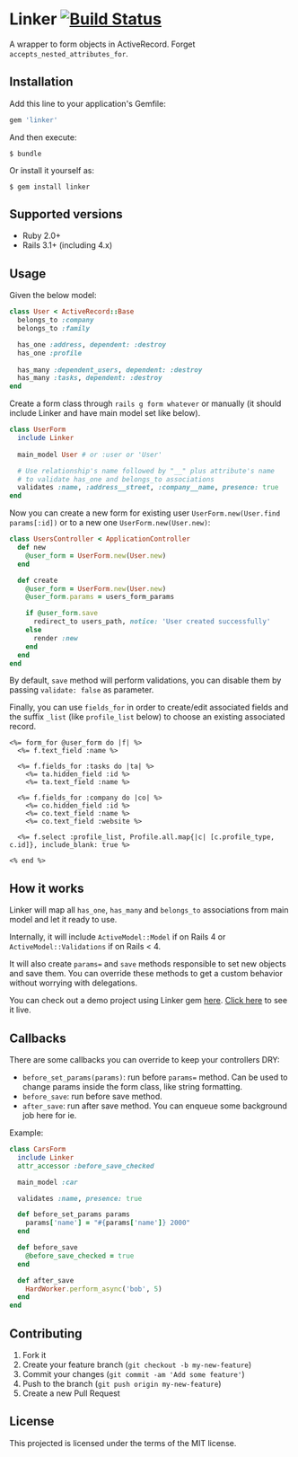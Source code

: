 # Linker [![Build Status](https://travis-ci.org/glaucocustodio/linker.svg?branch=master)](https://travis-ci.org/glaucocustodio/linker)

A wrapper to form objects in ActiveRecord. Forget `accepts_nested_attributes_for`.

## Installation

Add this line to your application's Gemfile:

```ruby
gem 'linker'
```

And then execute:

    $ bundle

Or install it yourself as:

    $ gem install linker

## Supported versions
- Ruby 2.0+
- Rails 3.1+ (including 4.x)

## Usage

Given the below model:
```ruby
class User < ActiveRecord::Base
  belongs_to :company
  belongs_to :family

  has_one :address, dependent: :destroy
  has_one :profile
  
  has_many :dependent_users, dependent: :destroy
  has_many :tasks, dependent: :destroy
end
```

Create a form class through `rails g form whatever` or manually (it should include Linker and have main model set like below).
```ruby
class UserForm
  include Linker
  
  main_model User # or :user or 'User'

  # Use relationship's name followed by "__" plus attribute's name 
  # to validate has_one and belongs_to associations
  validates :name, :address__street, :company__name, presence: true
end
```

Now you can create a new form for existing user `UserForm.new(User.find params[:id])` or to a new one `UserForm.new(User.new)`:
```ruby
class UsersController < ApplicationController
  def new
    @user_form = UserForm.new(User.new)
  end

  def create
    @user_form = UserForm.new(User.new)
    @user_form.params = users_form_params

    if @user_form.save
      redirect_to users_path, notice: 'User created successfully'
    else
      render :new
    end
  end
end
```

By default, `save` method will perform validations, you can disable them by passing `validate: false` as parameter.

Finally, you can use `fields_for` in order to create/edit associated fields and the suffix `_list` (like `profile_list` below) to choose an existing associated record.

```erb
<%= form_for @user_form do |f| %>
  <%= f.text_field :name %>
  
  <%= f.fields_for :tasks do |ta| %>
    <%= ta.hidden_field :id %>
    <%= ta.text_field :name %>

  <%= f.fields_for :company do |co| %>
    <%= co.hidden_field :id %>
    <%= co.text_field :name %>
    <%= co.text_field :website %>

  <%= f.select :profile_list, Profile.all.map{|c| [c.profile_type, c.id]}, include_blank: true %>

<% end %>
```

## How it works

Linker will map all `has_one`, `has_many` and `belongs_to` associations from main model and let it ready to use.

Internally, it will include `ActiveModel::Model` if on Rails 4 or `ActiveModel::Validations` if on Rails < 4.

It will also create `params=` and `save` methods responsible to set new objects and save them. You can override these methods to get a custom behavior without worrying with delegations.

You can check out a demo project using Linker gem [here](https://github.com/glaucocustodio/linker_demo). [Click here](http://linker-demo.herokuapp.com/) to see it live.

## Callbacks

There are some callbacks you can override to keep your controllers DRY:

* `before_set_params(params)`: run before `params=` method. Can be used to change params inside the form class, like string formatting.
* `before_save`: run before save method.
* `after_save`: run after save method. You can enqueue some background job here for ie.

Example:

```ruby
class CarsForm
  include Linker
  attr_accessor :before_save_checked

  main_model :car

  validates :name, presence: true

  def before_set_params params
    params['name'] = "#{params['name']} 2000"
  end

  def before_save
    @before_save_checked = true
  end

  def after_save
    HardWorker.perform_async('bob', 5)
  end
end
```

## Contributing

1. Fork it
2. Create your feature branch (`git checkout -b my-new-feature`)
3. Commit your changes (`git commit -am 'Add some feature'`)
4. Push to the branch (`git push origin my-new-feature`)
5. Create a new Pull Request

## License

This projected is licensed under the terms of the MIT license.